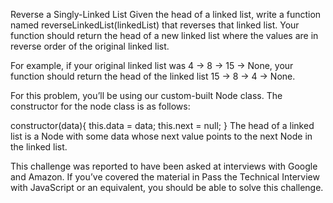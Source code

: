 Reverse a Singly-Linked List
Given the head of a linked list, write a function named reverseLinkedList(linkedList) that reverses that linked list. Your function should return the head of a new linked list where the values are in reverse order of the original linked list.

For example, if your original linked list was 4 -> 8 -> 15 -> None, your function should return the head of the linked list 15 -> 8 -> 4 -> None.

For this problem, you’ll be using our custom-built Node class. The constructor for the node class is as follows:

constructor(data){
  this.data = data;
  this.next = null;
}
The head of a linked list is a Node with some data whose next value points to the next Node in the linked list.

This challenge was reported to have been asked at interviews with Google and Amazon. If you’ve covered the material in Pass the Technical Interview with JavaScript or an equivalent, you should be able to solve this challenge.